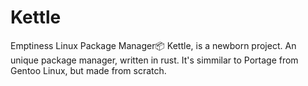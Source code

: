 # Kettle
Emptiness Linux Package Manager📦
Kettle, is a newborn project.
An unique package manager, written in rust.
It's simmilar to Portage from Gentoo Linux, but made from scratch.
